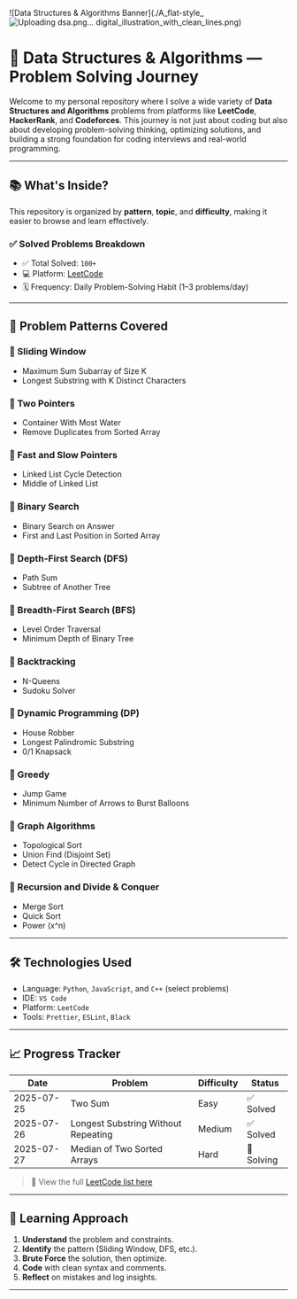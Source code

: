 ![Data Structures & Algorithms Banner](./A_flat-style_![Uploading dsa.png…]()
digital_illustration_with_clean_lines.png)

# 🧠 Data Structures & Algorithms — Problem Solving Journey

Welcome to my personal repository where I solve a wide variety of **Data Structures and Algorithms** problems from platforms like **LeetCode**, **HackerRank**, and **Codeforces**. This journey is not just about coding but also about developing problem-solving thinking, optimizing solutions, and building a strong foundation for coding interviews and real-world programming.

---

## 📚 What's Inside?

This repository is organized by **pattern**, **topic**, and **difficulty**, making it easier to browse and learn effectively.

### ✅ Solved Problems Breakdown
- ✅ Total Solved: `100+`
- 💻 Platform: [LeetCode](https://leetcode.com/)
- 🗓️ Frequency: Daily Problem-Solving Habit (1–3 problems/day)

---

## 🚀 Problem Patterns Covered

### 📌 Sliding Window
- Maximum Sum Subarray of Size K
- Longest Substring with K Distinct Characters

### 📌 Two Pointers
- Container With Most Water
- Remove Duplicates from Sorted Array

### 📌 Fast and Slow Pointers
- Linked List Cycle Detection
- Middle of Linked List

### 📌 Binary Search
- Binary Search on Answer
- First and Last Position in Sorted Array

### 📌 Depth-First Search (DFS)
- Path Sum
- Subtree of Another Tree

### 📌 Breadth-First Search (BFS)
- Level Order Traversal
- Minimum Depth of Binary Tree

### 📌 Backtracking
- N-Queens
- Sudoku Solver

### 📌 Dynamic Programming (DP)
- House Robber
- Longest Palindromic Substring
- 0/1 Knapsack

### 📌 Greedy
- Jump Game
- Minimum Number of Arrows to Burst Balloons

### 📌 Graph Algorithms
- Topological Sort
- Union Find (Disjoint Set)
- Detect Cycle in Directed Graph

### 📌 Recursion and Divide & Conquer
- Merge Sort
- Quick Sort
- Power (x^n)

---

## 🛠️ Technologies Used
- Language: `Python`, `JavaScript`, and `C++` (select problems)
- IDE: `VS Code`
- Platform: `LeetCode`
- Tools: `Prettier`, `ESLint`, `Black`

---

## 📈 Progress Tracker

| Date       | Problem                            | Difficulty | Status     |
|------------|-------------------------------------|------------|------------|
| 2025-07-25 | Two Sum                             | Easy       | ✅ Solved   |
| 2025-07-26 | Longest Substring Without Repeating | Medium     | ✅ Solved   |
| 2025-07-27 | Median of Two Sorted Arrays         | Hard       | 🚧 Solving |

> 🧩 View the full [LeetCode list here](./leetcode-progress.md)

---

## 🧠 Learning Approach

1. **Understand** the problem and constraints.
2. **Identify** the pattern (Sliding Window, DFS, etc.).
3. **Brute Force** the solution, then optimize.
4. **Code** with clean syntax and comments.
5. **Reflect** on mistakes and log insights.

---




